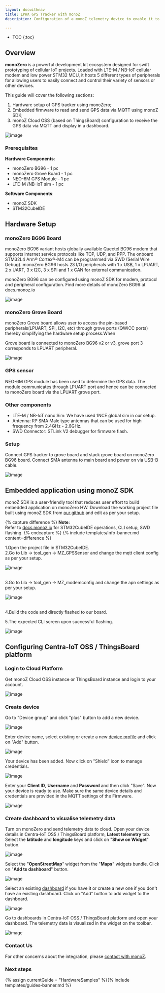 ```yaml
---
layout: docwithnav
title: LPWA GPS Tracker with monoZ
description: Configuration of a monoZ telemetry device to enable it to send telemetry data to the ThingsBoard.

---
```


* TOC
{:toc}

## Overview

**monoZero** is a powerful development kit ecosystem designed for swift prototyping of cellular
IoT projects. Loaded with LTE-M / NB-IoT cellular modem and low power STM32 MCU, it hosts
5 different types of peripherals for allowing users to easily connect and control their variety
of sensors or other devices.

This guide will cover the following sections:

1. Hardware setup of GPS tracker using monoZero;
2. Embedded firmware to read and send GPS data via MQTT using monoZ SDK;
3. monoZ Cloud OSS (based on ThingsBoard) configuration to receive the GPS data via MQTT and display in a dashboard.

![image](/images/samples/monoz/monoZero-01.png)

### Prerequisites

**Hardware Components**:

 - monoZero BG96               - 1 pc
 - monoZero Grove Board        - 1 pc
 - NEO-6M GPS Module           - 1 pc
 - LTE-M /NB-IoT sim           - 1 pc

**Software Components**:
 - monoZ SDK
 - STM32CubeIDE

## Hardware Setup

### monoZero BG96 Board

monoZero BG96 variant hosts globally available Quectel BG96 modem that supports internet
service protocols like TCP, UDP, and PPP. The onboard STM32L4 Arm® Cortex®-M4 can be 
programmed via SWD (Serial Wire Debug). monoZero BG96 hosts 23 I/O peripherals with 1 x
USB, 1 x LPUART, 2 x UART, 3 x I2C, 3 x SPI and 1 x CAN for external communication.

monoZero BG96 can be configured using monoZ SDK for modem, protocol and peripheral configuration. Find more details of monoZero BG96 at docs.monoz.io

![image](/images/samples/monoz/monoZero-04.png)

### monoZero Grove Board

monoZero Grove board allows user to access the pin-based peripherals(LPUART, SPI, I2C, etc)
through grove ports (QWICC ports) thereby simplifying the hardware setup process.When

Grove board is connected to monoZero BG96 v2 or v3, grove port 3 corresponds to LPUART
peripheral.

![image](/images/samples/monoz/monoZero-05.png)

### GPS sensor
NEO-6M GPS module has been used to determine the GPS data. The module communicates
through LPUART port and hence can be connected to monoZero board via the LPUART grove
port.

### Other components
- LTE-M / NB-IoT nano Sim: We have used 1NCE global sim in our setup.
- Antenna: RP SMA Male type antennas that can be used for high frequency from 2.4GHz - 2.6GHz.
- SWD Connector: STLink V2 debugger for firmware flash.

### Setup
Connect GPS tracker to grove board and stack grove board on monoZero BG96 board. Connect SMA
antenna to main board and power on via USB-B cable.

![image](/images/samples/monoz/monoZero-06.png)

## Embedded application using monoZ SDK

monoZ SDK is a user-friendly tool that reduces user effort to build embedded application on monoZero HW. 
Download the working project file built using monoZ SDK from [our github](https://github.com/Meritech-monoZ/GPS_NEO6M) and edit as per your setup.

{% capture difference %}
**Note:**
<br>
Refer to [docs.monoz.io](https://docs.monoz.io) for STM32CubeIDE operations, CLI setup, SWD flashing.
{% endcapture %}
{% include templates/info-banner.md content=difference %}

1.Open the project file in STM32CubeIDE.<br>
2.Go to Lib -> tool_gen -> MZ_GPSSensor and change the mqtt client config as per your setup.

![image](/images/samples/monoz/monoZero-07.png)

<br>
3.Go to Lib -> tool_gen -> MZ_modemconfig and change the apn settings as per your setup.

![image](/images/samples/monoz/monoZero-08.png)

<br>
4.Build the code and directly flashed to our board.

5.The expected CLI screen upon successful flashing.

![image](/images/samples/monoz/monoZero-09.png)

## Configuring Centra-IoT OSS / ThingsBoard platform

### Login to Cloud Platform

Get monoZ Cloud OSS instance or ThingsBoard instance and login to your
account.

![image](/images/samples/monoz/monoZero-10.png)

### Create device

Go to "Device group" and click "plus" button to add a new device.

![image](/images/samples/monoz/monoZero-11.png)

Enter device name, select existing or create a new [device profile](https://thingsboard.io/docs/user-guide/device-profiles/) and click on "Add" button.

![image](/images/samples/monoz/monoZero-12.png)

Your device has been added. Now click on "Shield" icon to manage credentials.

![image](/images/samples/monoz/monoZero-13.png)

Enter your **Client ID**, **Username** and **Password** and then click "Save". Now your device is ready to use. 
Make sure the same device details and credentials are provided in the MQTT settings of the Firmware.

![image](/images/samples/monoz/monoZero-14.png)

### Create dashboard to visualise telemetry data

Turn on monoZero and send telemetry data to cloud.
Open your device details in Centra-IoT OSS / ThingsBoard platform, **Latest telemetry** tab.
Select the **latitude** and **longitude** keys and click on "**Show on Widget**" button.

![image](/images/samples/monoz/monoZero-17.png)

Select the "**OpenStreetMap**" widget from the "**Maps**" widgets bundle. Click on "**Add to dashboard**" button.

![image](/images/samples/monoz/monoZero-18.png)

Select an existing [dashboard](https://thingsboard.io/docs/pe/user-guide/dashboards) if you have it or create a new one if you don't have an existing dashboard. Click on "Add" button to add widget to the dashboard.

![image](/images/samples/monoz/monoZero-19.png)

Go to dashboards in Centra-IoT OSS / ThingsBoard platform and open your dashboard. The telemetry data is visualized in the widget on the toolbar.

![image](/images/samples/monoz/monoZero-20.png)

### Contact Us

For other concerns about the integration, please [contact with monoZ](https://monoz.io).

### Next steps

{% assign currentGuide = "HardwareSamples" %}{% include templates/guides-banner.md %}
